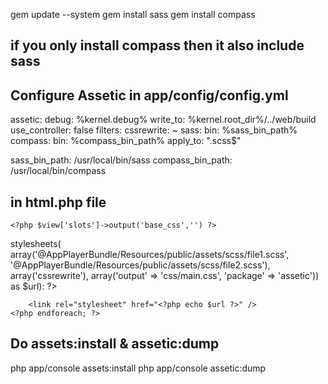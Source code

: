 gem update --system
gem install sass
gem install compass

## if you only install compass then it also include sass

## Configure Assetic in app/config/config.yml 

assetic:
    debug:          %kernel.debug%
    write_to:       %kernel.root_dir%/../web/build
    use_controller: false
    filters:
        cssrewrite: ~
        sass:
          bin: %sass_bin_path%
        compass:
          bin: %compass_bin_path%
          apply_to: "\.scss$"
          

sass_bin_path: /usr/local/bin/sass
compass_bin_path: /usr/local/bin/compass

## in html.php file

    <?php $view['slots']->output('base_css','') ?>
<?php  foreach($view['assetic']->stylesheets(
   array('@AppPlayerBundle/Resources/public/assets/scss/file1.scss',           
           '@AppPlayerBundle/Resources/public/assets/scss/file2.scss'),
        array('cssrewrite'), array('output' => 'css/main.css', 'package' => 'assetic')) as $url): ?>
        <link rel="stylesheet" href="<?php echo $url ?>" />
    <?php endforeach; ?>
   
## Do assets:install & assetic:dump   
php app/console assets:install
php app/console assetic:dump


          